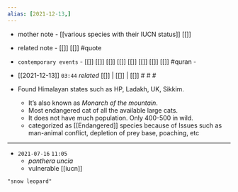 ```yaml
---
alias: [2021-12-13,]
---
```

- mother note - [[various species with their IUCN status]] [[]]
- related note - [[]] [[]] #quote 
- `contemporary events` - [[]] [[]] [[]] [[]] [[]] [[]] [[]] [[]] #quran -

- [[2021-12-13]]  `03:44` _related_ [[]] | [[]] | [[]] # # #

- Found Himalayan states such as HP, Ladakh, UK, Sikkim.
	- It’s also known as _Monarch of the mountain_.
	- Most endangered cat of all the available large cats.
	- It does not have much population. Only 400-500 in wild.
	- categorized as [[Endangered]] species because of Issues such as man-animal conflict, depletion of prey base, poaching, etc
----------------------------------------
- `2021-07-16`  `11:05`
	- *panthera uncia*
	- vulnerable [[iucn]]

```query
"snow leopard"
```